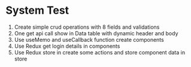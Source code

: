 # System Test

1. Create simple crud operations with 8 fields and validations
2. One get api call show in Data table with dynamic header and body
3. Use useMemo and useCallback function create components
4. Use Redux get login details in components
5. Use Redux store in create some actions and store component data in store

